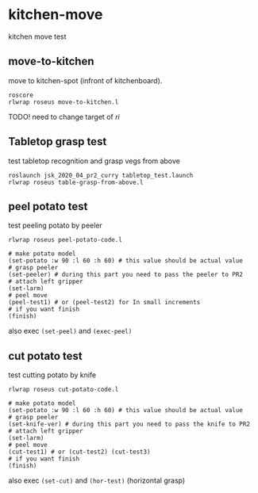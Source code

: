# kitchen-move

kitchen move test

## move-to-kitchen
move to kitchen-spot (infront of kitchenboard).

```
roscore
rlwrap roseus move-to-kitchen.l
```

TODO! need to change target of *ri*

## Tabletop grasp test
test tabletop recognition and grasp vegs from above

```
roslaunch jsk_2020_04_pr2_curry tabletop_test.launch
rlwrap roseus table-grasp-from-above.l
```

## peel potato test
test peeling potato by peeler

```
rlwrap roseus peel-potato-code.l

# make potato model
(set-potato :w 90 :l 60 :h 60) # this value should be actual value
# grasp peeler
(set-peeler) # during this part you need to pass the peeler to PR2
# attach left gripper
(set-larm)
# peel move
(peel-test1) # or (peel-test2) for In small increments
# if you want finish
(finish)
```

also exec `(set-peel)` and `(exec-peel)`

## cut potato test
test cutting potato by knife

```
rlwrap roseus cut-potato-code.l

# make potato model
(set-potato :w 90 :l 60 :h 60) # this value should be actual value
# grasp peeler
(set-knife-ver) # during this part you need to pass the knife to PR2
# attach left gripper
(set-larm)
# peel move
(cut-test1) # or (cut-test2) (cut-test3)
# if you want finish
(finish)
```

also exec `(set-cut)` and `(hor-test)` (horizontal grasp)
